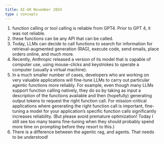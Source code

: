 ```yaml
---
title: AI-GK November 2024
type : concepts
---
```


1. function calling or tool calling is reliable from GPT4. Prior to GPT 4, it was not reliable.
2. these functions can be any API that can be called. 
3. Today, LLMs can decide to call functions to search for information for retrieval-augmented generation (RAG), execute code,  send emails, place orders online, and much more.
4. Recently, Anthropic released a version of its model that is capable of computer use, using mouse-clicks and keystrokes to operate a computer (usually a virtual machine).
5. In a much smaller number of cases, developers who are working on very valuable applications will fine-tune LLMs to carry out particular agentic functions more reliably. For example, even though many LLMs support function calling natively, they do so by taking as input a description of the functions available and then (hopefully) generating output tokens to request the right function call. For mission-critical applications where generating the right function call is important, fine-tuning a model for your application’s specific function calls significantly increases reliability. (But please avoid premature optimization! Today I still see too many teams fine-tuning when they should probably spend more time on prompting before they resort to this.)
6. There is a difference between the agentic rag, and agents. That needs to be understood!